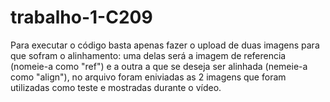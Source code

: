 # trabalho-1-C209

Para executar o código basta apenas fazer o upload de duas imagens para que sofram o alinhamento:
uma delas será a imagem de referencia (nomeie-a como "ref") e a outra a que se deseja ser 
alinhada (nemeie-a como "align"), no arquivo foram eniviadas as 2 imagens que foram utilizadas
como teste e mostradas durante o vídeo.
